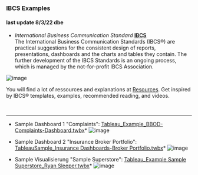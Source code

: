 ### IBCS Examples
#### last update 8/3/22 dbe

* *International Business Communication Standard* [**IBCS**](https://www.ibcs.com/de/)  
The International Business Communication Standards (IBCS®) are practical suggestions for the consistent design of reports, presentations, dashboards and the charts and tables they contain. The further development of the IBCS Standards is an ongoing process, which is managed by the not-for-profit IBCS Association.

![image](https://user-images.githubusercontent.com/52699611/157262678-c8c5bd72-4e96-46e8-821e-650f99f2a83b.png)


You will find a lot of ressources and explanations at [Resources](https://www.ibcs.com/de/resources/). Get inspired by IBCS® templates, examples, recommended reading, and videos.
  
<br>  

---  

+ Sample Dashboard 1 "Complaints": [Tableau_Example_BBOD-Complaints-Dashboard.twbx](https://github.com/sawubona-gmbh/BINA-FS22-WORK/blob/main/LB02-PerformanceManagement/TABLEAU/Tableau_Example_BBOD-Complaints-Dashboard.twbx)*
![image](https://user-images.githubusercontent.com/52699611/155573313-0432eb74-5f23-4562-9f83-0673c7d41b4c.png)



+ Sample Dashboard 2 "Insurance Broker Portfolio": [TableauSample_Insurance Dashboards-Broker Portfolio.twbx](https://github.com/sawubona-gmbh/BINA-FS22-WORK/blob/main/LB02-PerformanceManagement/TABLEAU/TableauSample_Insurance%20Dashboards-Broker%20Portfolio.twbx)*
![image](https://user-images.githubusercontent.com/52699611/155574026-7e1e3664-48c3-434d-8662-297eaa5d1c58.png)


+ Sample Visualisierung "Sample Superstore": [Tableau_Example Sample Superstore_Ryan Sleeper.twbx](https://github.com/sawubona-gmbh/BINA-FS22-WORK/blob/main/LB02-PerformanceManagement/TABLEAU/Tableau_Example%20Sample%20Superstore_Ryan%20Sleeper.twbx)*
![image](https://user-images.githubusercontent.com/52699611/155574265-109dc7ef-03fa-4d6b-808d-3f1bc09776dd.png)
